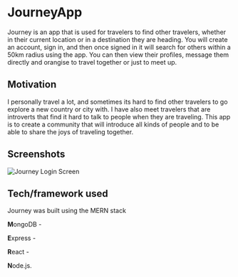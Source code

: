 # JourneyApp
Journey is an app that is used for travelers to find other travelers, whether in their current location or in a destination they are heading. You will create an account, sign in, and then once signed in it will search for others within a 50km radius using the app. You can then view their profiles, message them directly and orangise to travel together or just to meet up. 

## Motivation
I personally travel a lot, and sometimes its hard to find other travelers to go explore a new country or city with. I have also meet travelers that are introverts that find it hard to talk to people when they are traveling. This app is to create a community that will introduce all kinds of people and to be able to share the joys of traveling together.

## Screenshots

![Journey Login Screen](https://drive.google.com/open?id=1ExbxPsmHVdxDdbc91tKo-LBdGoDHfd_Y)

## Tech/framework used
Journey was built using the MERN stack

**M**ongoDB - 

**E**xpress - 

**R**eact - 

**N**ode.js.
